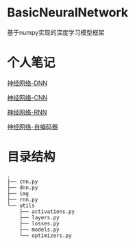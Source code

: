 # BasicNeuralNetwork

基于numpy实现的深度学习模型框架

# 个人笔记

[神经网络-DNN](https://www.citisy.site/posts/17674.html)

[神经网络-CNN](https://www.citisy.site/posts/33979.html)

[神经网络-RNN](https://www.citisy.site/posts/33259.html)

[神经网络-自编码器](https://www.citisy.site/posts/21865.html)

# 目录结构

```
.
├── cnn.py
├── dnn.py
├── img
├── rnn.py
└── utils
    ├── activations.py
    ├── layers.py
    ├── losses.py
    ├── models.py
    └── optimizers.py
```


